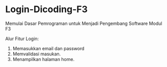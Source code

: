 # Login-Dicoding-F3
Memulai Dasar Pemrograman untuk Menjadi Pengembang Software Modul F3

Alur Fitur Login:
1. Memasukkan email dan password
2. Memvalidasi masukan.
3. Menampilkan halaman home.
